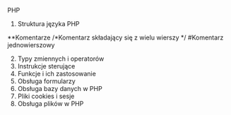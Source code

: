 PHP
1. Struktura języka PHP

**Komentarze
/*Komentarz składający się z wielu wierszy
*/
#Komentarz jednowierszowy

2. Typy zmiennych i operatorów
4. Instrukcje sterujące
5. Funkcje i ich zastosowanie
6. Obsługa formularzy
7. Obsługa bazy danych w PHP
8. Pliki cookies i sesje
9. Obsługa plików w PHP
